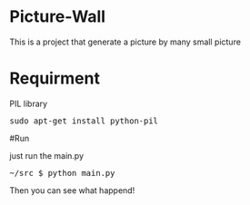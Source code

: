# Picture-Wall
This is a project that generate a picture by many small picture 

# Requirment
PIL library
<pre>
sudo apt-get install python-pil
</pre>

#Run

just run the main.py
<pre>
~/src $ python main.py
</pre>

Then you can see what happend!
